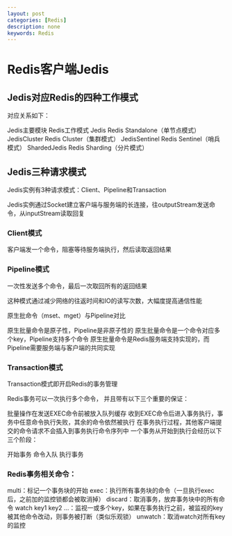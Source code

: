 ```yaml
---
layout: post
categories: [Redis]
description: none
keywords: Redis
---
```

# Redis客户端Jedis

## Jedis对应Redis的四种工作模式
对应关系如下：

Jedis主要模块	Redis工作模式
Jedis	Redis Standalone（单节点模式）
JedisCluster	Redis Cluster（集群模式）
JedisSentinel	Redis Sentinel（哨兵模式）
ShardedJedis	Redis Sharding（分片模式）

## Jedis三种请求模式
Jedis实例有3种请求模式：Client、Pipeline和Transaction

Jedis实例通过Socket建立客户端与服务端的长连接，往outputStream发送命令，从inputStream读取回复

### Client模式
客户端发一个命令，阻塞等待服务端执行，然后读取返回结果

### Pipeline模式
一次性发送多个命令，最后一次取回所有的返回结果

这种模式通过减少网络的往返时间和IO的读写次数，大幅度提高通信性能

原生批命令（mset、mget）与Pipeline对比

原生批量命令是原子性，Pipeline是非原子性的
原生批量命令是一个命令对应多个key，Pipeline支持多个命令
原生批量命令是Redis服务端支持实现的，而Pipeline需要服务端与客户端的共同实现

### Transaction模式
Transaction模式即开启Redis的事务管理

Redis事务可以一次执行多个命令， 并且带有以下三个重要的保证：

批量操作在发送EXEC命令前被放入队列缓存
收到EXEC命令后进入事务执行，事务中任意命令执行失败，其余的命令依然被执行
在事务执行过程，其他客户端提交的命令请求不会插入到事务执行命令序列中
一个事务从开始到执行会经历以下三个阶段：

开始事务
命令入队
执行事务

### Redis事务相关命令：

multi：标记一个事务块的开始
exec：执行所有事务块的命令（一旦执行exec后，之前加的监控锁都会被取消掉）
discard：取消事务，放弃事务块中的所有命令
watch key1 key2 ...：监视一或多个key，如果在事务执行之前，被监视的key被其他命令改动，则事务被打断（类似乐观锁）
unwatch：取消watch对所有key的监控






































